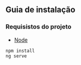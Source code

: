 
## Guia de instalação
### Requisistos do projeto

* [Node](https://nodejs.org/en)

```shell
npm install
ng serve
```